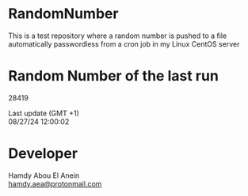 # RandomNumber    
This is a test repository where a random number is pushed to a file automatically passwordless from a cron job in my Linux CentOS server    
# Random Number of the last run   
28419
      
Last update (GMT +1)    
08/27/24 12:00:02
# Developer    
Hamdy Abou El Anein   
hamdy.aea@protonmail.com
